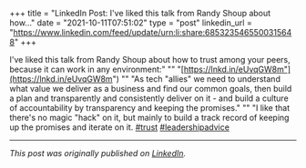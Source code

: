 +++
title = "LinkedIn Post: I've liked this talk from Randy Shoup about how..."
date = "2021-10-11T07:51:02"
type = "post"
linkedin_url = "https://www.linkedin.com/feed/update/urn:li:share:6853235465500315648"
+++

I've liked this talk from Randy Shoup about how to trust among your peers, because it can work in any environment:"
""
"[https://lnkd.in/eUvqGW8m"](https://lnkd.in/eUvqGW8m")
""
"As tech "allies" we need to understand what value we deliver as a business and find our common goals, then build a plan and transparently and consistently deliver on it - and build a culture of accountability by transparency and keeping the promises."
""
"I like that there's no magic "hack" on it, but mainly to build a track record of keeping up the promises and iterate on it. [#trust](https://www.linkedin.com/feed/hashtag/trust) [#leadershipadvice](https://www.linkedin.com/feed/hashtag/leadershipadvice)

---

*This post was originally published on [LinkedIn](https://www.linkedin.com/in/adrianmoreno/recent-activity/all/).*